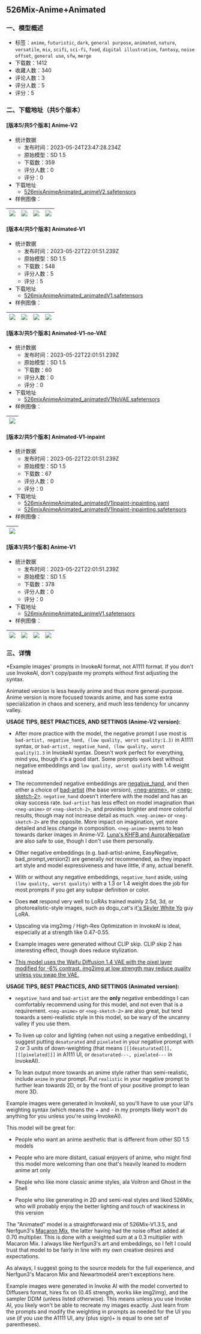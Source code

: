 ## 526Mix-Anime+Animated
### 一、模型概述

- 标签：`anime`, `futuristic`, `dark`, `general purpose`, `animated`, `nature`, `versatile`, `mix`, `scifi`, `sci-fi`, `food`, `digital illustration`, `fantasy`, `noise offset`, `general use`, `sfw`, `merge`
- 下载数：1412
- 收藏人数：340
- 评论人数：3
- 评分人数：5
- 评分：5

### 二、下载地址（共5个版本）

#### [版本5/共5个版本] Anime-V2

- 统计数据
  - 发布时间：2023-05-24T23:47:28.234Z
  - 原始模型：SD 1.5
  - 下载数：359
  - 评分人数：0
  - 评分：0
- 下载地址
  - [526mixAnimeAnimated_animeV2.safetensors](https://civitai.com/api/download/models/78228)
- 样例图像：

| <img src="https://image.civitai.com/xG1nkqKTMzGDvpLrqFT7WA/73879f57-8ed9-4327-bf1d-8bc551c01719/width=450/877388.jpeg" /> | <img src="https://image.civitai.com/xG1nkqKTMzGDvpLrqFT7WA/124ee420-2649-47ec-b5ff-0d745740d489/width=450/877395.jpeg" /> | <img src="https://image.civitai.com/xG1nkqKTMzGDvpLrqFT7WA/97ceadf3-ab90-4ca7-96dd-fcb876ff8db5/width=450/877384.jpeg" /> | <img src="https://image.civitai.com/xG1nkqKTMzGDvpLrqFT7WA/9e31bb5a-3ff2-491b-ae20-6f9b0b1585e6/width=450/877380.jpeg" /> |
| ---- | ---- | ---- | ---- |

#### [版本4/共5个版本] Animated-V1

- 统计数据
  - 发布时间：2023-05-22T22:01:51.239Z
  - 原始模型：SD 1.5
  - 下载数：548
  - 评分人数：5
  - 评分：5
- 下载地址
  - [526mixAnimeAnimated_animatedV1.safetensors](https://civitai.com/api/download/models/42086)
- 样例图像：

| <img src="https://image.civitai.com/xG1nkqKTMzGDvpLrqFT7WA/4b157183-725d-49e2-2bb1-6af810376500/width=450/475461.jpeg" /> | <img src="https://image.civitai.com/xG1nkqKTMzGDvpLrqFT7WA/cf3bee48-8ddb-4cbc-8be5-dd9de69aa000/width=450/462335.jpeg" /> | <img src="https://image.civitai.com/xG1nkqKTMzGDvpLrqFT7WA/2dcd44fd-794e-4ffb-458a-00a82fb1e900/width=450/475371.jpeg" /> | <img src="https://image.civitai.com/xG1nkqKTMzGDvpLrqFT7WA/cd8e65fd-22ae-4014-50d1-8b5516087e00/width=450/462431.jpeg" /> |
| ---- | ---- | ---- | ---- |

#### [版本3/共5个版本] Animated-V1-no-VAE

- 统计数据
  - 发布时间：2023-05-22T22:01:51.239Z
  - 原始模型：SD 1.5
  - 下载数：60
  - 评分人数：0
  - 评分：0
- 下载地址
  - [526mixAnimeAnimated_animatedV1NoVAE.safetensors](https://civitai.com/api/download/models/42320)
- 样例图像：

| <img src="https://image.civitai.com/xG1nkqKTMzGDvpLrqFT7WA/57ee9f8d-677a-456f-55fb-158af1161d00/width=450/475497.jpeg" /> |
| ---- |

#### [版本2/共5个版本] Animated-V1-inpaint

- 统计数据
  - 发布时间：2023-05-22T22:01:51.239Z
  - 原始模型：SD 1.5
  - 下载数：67
  - 评分人数：0
  - 评分：0
- 下载地址
  - [526mixAnimeAnimated_animatedV1Inpaint-inpainting.yaml](https://civitai.com/api/download/models/44025?type=Config&format=Other)
  - [526mixAnimeAnimated_animatedV1Inpaint-inpainting.safetensors](https://civitai.com/api/download/models/44025)
- 样例图像：

| <img src="https://image.civitai.com/xG1nkqKTMzGDvpLrqFT7WA/920ce0c2-ce7c-494f-809b-557f708db100/width=450/480615.jpeg" /> |
| ---- |

#### [版本1/共5个版本] Anime-V1

- 统计数据
  - 发布时间：2023-05-22T22:01:51.239Z
  - 原始模型：SD 1.5
  - 下载数：378
  - 评分人数：0
  - 评分：0
- 下载地址
  - [526mixAnimeAnimated_animeV1.safetensors](https://civitai.com/api/download/models/65276)
- 样例图像：

| <img src="https://image.civitai.com/xG1nkqKTMzGDvpLrqFT7WA/728b145d-bc7d-4fe5-a213-9c47598b27ca/width=450/722691.jpeg" /> | <img src="https://image.civitai.com/xG1nkqKTMzGDvpLrqFT7WA/5ae353fa-50aa-47fb-93d4-ed39b903b6c1/width=450/722687.jpeg" /> | <img src="https://image.civitai.com/xG1nkqKTMzGDvpLrqFT7WA/0f1f5764-ef99-4ff8-a85d-08954b513b68/width=450/722891.jpeg" /> | <img src="https://image.civitai.com/xG1nkqKTMzGDvpLrqFT7WA/a4f2bb20-2920-4e26-90cb-baeb5d22b8af/width=450/722686.jpeg" /> |
| ---- | ---- | ---- | ---- |


### 三、详情
<p>*Example images' prompts in InvokeAI format, not A1111 format. If you don't use InvokeAI, don't copy/paste my prompts without first adjusting the syntax.</p><p>Animated version is less heavily anime and thus more general-purpose. Anime version is more focused towards anime, and has some extra specialization in chaos and scenery, and much less tendency for uncanny valley.</p><p><strong>USAGE TIPS, BEST PRACTICES, AND SETTINGS (Anime-V2 version):</strong></p><ul><li><p>After more practice with the model, the negative prompt I use most is <code>bad-artist, negative_hand, (low quality, worst quality:1.3)</code> in A1111 syntax, or <code>bad-artist, negative_hand, (low quality, worst quality)1.3</code> in InvokeAI syntax. Doesn't work perfect for everything, mind you, though it's a good start. Some prompts work best without negative embeddings and <code>low quality, worst quality</code> with 1.4 weight instead </p></li><li><p>The recommended negative embeddings are <a target="_blank" rel="ugc" href="https://civitai.com/models/56519/negativehand-negative-embedding">negative_hand</a>, and then either a choice of <a target="_blank" rel="ugc" href="https://huggingface.co/nick-x-hacker/bad-artist">bad-artist</a> (the base version), <a target="_blank" rel="ugc" href="https://huggingface.co/dwringer/neg-anime">&lt;neg-anime&gt;</a>, or <a target="_blank" rel="ugc" href="https://huggingface.co/JPPhoto/neg-sketch-2">&lt;neg-sketch-2&gt;</a>. <code>negative_hand</code> doesn't interfere with the model and has an okay success rate. <code>bad-artist</code> has less effect on model imagination than <code>&lt;neg-anime&gt;</code> or <code>&lt;neg-sketch-2&gt;</code>, and provides brighter and more colorful results, though may not increase detail as much. <code>&lt;neg-anime&gt;</code> or <code>&lt;neg-sketch-2&gt;</code> are the opposite. More impact on imagination, yet more detailed and less change in composition. <code>&lt;neg-anime&gt;</code> seems to lean towards darker images in Anime-V2. <a target="_blank" rel="ugc" href="https://huggingface.co/SweetLuna/Aurora/tree/main/AuroraEmbeddings">Luna's KHFB and AuroraNegative</a> are also safe to use, though I don't use them personally.</p></li><li><p>Other negative embeddings (e.g. bad-artist-anime, EasyNegative, bad_prompt_version2) are generally <em>not</em> recommended, as they impact art style and model expressiveness and have little, if any, actual benefit.</p></li><li><p>With or without any negative embeddings, <code>negative_hand</code> aside, using <code>(low quality, worst quality)</code> with a 1.3 or 1.4 weight does the job for most prompts if you get any subpar definition or color.</p></li><li><p>Does <strong>not</strong> respond very well to LoRAs trained mainly 2.5d, 3d, or photorealistic-style images, such as dogu_cat's it<a target="_blank" rel="ugc" href="https://civitai.com/models/56877/its-skyler-white-yolora">'s Skyler White Yo</a> guy LoRA.</p></li><li><p>Upscaling via img2img / High-Res Optimization in InvokeAI is ideal, especially at a strength like 0.47-0.55.</p></li><li><p>Example images were generated without CLIP skip. CLIP skip 2 has interesting effect, though does reduce stylization.</p></li><li><p><u>This model uses the Waifu Diffusion 1.4 VAE with the pixel layer modified for -6% contrast. img2img at low strength may reduce quality unless you swap the VAE.</u></p></li></ul><p><strong>USAGE TIPS, BEST PRACTICES, AND SETTINGS (Animated version):</strong></p><ul><li><p><code>negative_hand</code> and <code>bad-artist</code> are the <strong>only</strong> negative embeddings I can comfortably recommend using for this model, and not even that is a requirement. <code>&lt;neg-anime&gt;</code> or <code>&lt;neg-sketch-2&gt;</code> are also great, but tend towards a semi-realistic style in this model, so be wary of the uncanny valley if you use them.</p></li><li><p>To liven up color and lighting (when not using a negative embedding), I suggest putting <code>desaturated</code> and <code>pixelated</code> in your negative prompt with 2 or 3 units of down-weighting (that means <code>[[[desaturated]]], [[[pixelated]]]</code> in A1111 UI, or <code>desaturated---, pixelated---</code> in InvokeAI).</p></li><li><p>To lean output more towards an anime style rather than semi-realistic, include <code>anime</code> in your prompt. Put <code>realistic</code> in your negative prompt to further lean towards 2D, or by the front of your positive prompt to lean more 3D.</p></li></ul><p>Example images were generated in InvokeAI, so you'll have to use your UI's weighting syntax (which means the + and - in my prompts likely won't do anything for you unless you're using InvokeAI).</p><p>This model will be great for:</p><ul><li><p>People who want an anime aesthetic that is different from other SD 1.5 models</p></li><li><p>People who are more distant, casual enjoyers of anime, who might find this model more welcoming than one that's heavily leaned to modern anime art only</p></li><li><p>People who like more classic anime styles, ala Voltron and Ghost in the Shell</p></li><li><p>People who like generating in 2D and semi-real styles and liked 526Mix, who will probably enjoy the better lighting and touch of wackiness in this version</p></li></ul><p>The "Animated" model is a straightforward mix of 526Mix-V1.3.5, and Nerfgun3's <a target="_blank" rel="ugc" href="https://civitai.com/models/11069/macaron-mix">Macaron Mix</a>, the latter having had the noise offset added at 0.70 multiplier. This is done with a weighted sum at a 0.3 multiplier with Macaron Mix. I always like Nerfgun3's art and embeddings, so I felt I could trust that model to be fairly in line with my own creative desires and expectations.</p><p>As always, I suggest going to the source models for the full experience, and Nerfgun3's Macaron Mix and Newartmodel4 aren't exceptions here.</p><p>Example images were generated in Invoke AI with the model converted to Diffusers format, hires fix on (0.45 strength, works like img2img), and the sampler DDIM (unless listed otherwise). This means unless you use Invoke AI, you likely won't be able to recreate my images exactly. Just learn from the prompts and modify the weighting in prompts as needed for the UI you use (if you use the A1111 UI, any (plus sign)+ is equal to one set of parentheses).</p><p></p>